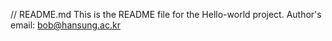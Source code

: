 // README.md
This is the README file for the Hello-world project.
Author's email: bob@hansung.ac.kr
